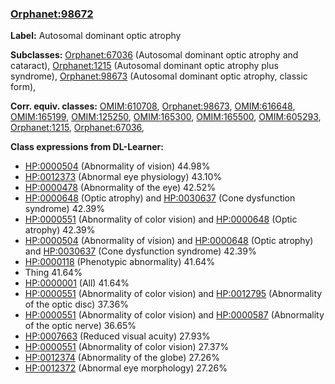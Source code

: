 
### [Orphanet:98672](http://www.orpha.net/ORDO/Orphanet_98672)
**Label:** Autosomal dominant optic atrophy

**Subclasses:** [Orphanet:67036](http://www.orpha.net/ORDO/Orphanet_67036) (Autosomal dominant optic atrophy and cataract), [Orphanet:1215](http://www.orpha.net/ORDO/Orphanet_1215) (Autosomal dominant optic atrophy plus syndrome), [Orphanet:98673](http://www.orpha.net/ORDO/Orphanet_98673) (Autosomal dominant optic atrophy, classic form), 

**Corr. equiv. classes:** [OMIM:610708](http://purl.obolibrary.org/obo/OMIM_610708), [Orphanet:98673](http://www.orpha.net/ORDO/Orphanet_98673), [OMIM:616648](http://purl.obolibrary.org/obo/OMIM_616648), [OMIM:165199](http://purl.obolibrary.org/obo/OMIM_165199), [OMIM:125250](http://purl.obolibrary.org/obo/OMIM_125250), [OMIM:165300](http://purl.obolibrary.org/obo/OMIM_165300), [OMIM:165500](http://purl.obolibrary.org/obo/OMIM_165500), [OMIM:605293](http://purl.obolibrary.org/obo/OMIM_605293), [Orphanet:1215](http://www.orpha.net/ORDO/Orphanet_1215), [Orphanet:67036](http://www.orpha.net/ORDO/Orphanet_67036), 

**Class expressions from DL-Learner:**

- [HP:0000504](http://purl.obolibrary.org/obo/HP_0000504) (Abnormality of vision) 44.98%
- [HP:0012373](http://purl.obolibrary.org/obo/HP_0012373) (Abnormal eye physiology) 43.10%
- [HP:0000478](http://purl.obolibrary.org/obo/HP_0000478) (Abnormality of the eye) 42.52%
- [HP:0000648](http://purl.obolibrary.org/obo/HP_0000648) (Optic atrophy) and [HP:0030637](http://purl.obolibrary.org/obo/HP_0030637) (Cone dysfunction syndrome) 42.39%
- [HP:0000551](http://purl.obolibrary.org/obo/HP_0000551) (Abnormality of color vision) and [HP:0000648](http://purl.obolibrary.org/obo/HP_0000648) (Optic atrophy) 42.39%
- [HP:0000504](http://purl.obolibrary.org/obo/HP_0000504) (Abnormality of vision) and [HP:0000648](http://purl.obolibrary.org/obo/HP_0000648) (Optic atrophy) and [HP:0030637](http://purl.obolibrary.org/obo/HP_0030637) (Cone dysfunction syndrome) 42.39%
- [HP:0000118](http://purl.obolibrary.org/obo/HP_0000118) (Phenotypic abnormality) 41.64%
- Thing 41.64%
- [HP:0000001](http://purl.obolibrary.org/obo/HP_0000001) (All) 41.64%
- [HP:0000551](http://purl.obolibrary.org/obo/HP_0000551) (Abnormality of color vision) and [HP:0012795](http://purl.obolibrary.org/obo/HP_0012795) (Abnormality of the optic disc) 37.36%
- [HP:0000551](http://purl.obolibrary.org/obo/HP_0000551) (Abnormality of color vision) and [HP:0000587](http://purl.obolibrary.org/obo/HP_0000587) (Abnormality of the optic nerve) 36.65%
- [HP:0007663](http://purl.obolibrary.org/obo/HP_0007663) (Reduced visual acuity) 27.93%
- [HP:0000551](http://purl.obolibrary.org/obo/HP_0000551) (Abnormality of color vision) 27.37%
- [HP:0012374](http://purl.obolibrary.org/obo/HP_0012374) (Abnormality of the globe) 27.26%
- [HP:0012372](http://purl.obolibrary.org/obo/HP_0012372) (Abnormal eye morphology) 27.26%


